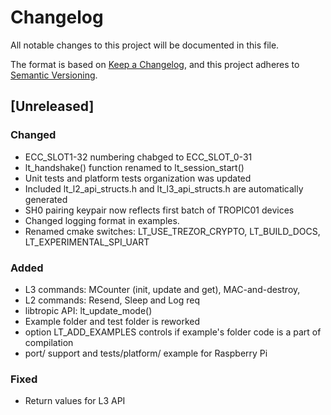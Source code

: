 # Changelog

All notable changes to this project will be documented in this file.

The format is based on [Keep a Changelog](https://keepachangelog.com/en/1.1.0/),
and this project adheres to [Semantic Versioning](https://semver.org/spec/v2.0.0.html).

## [Unreleased]

### Changed

- ECC_SLOT1-32 numbering chabged to ECC_SLOT_0-31
- lt_handshake() function renamed to lt_session_start()
- Unit tests and platform tests organization was updated
- Included lt_l2_api_structs.h and lt_l3_api_structs.h are automatically generated
- SH0 pairing keypair now reflects first batch of TROPIC01 devices
- Changed logging format in examples.
- Renamed cmake switches: LT_USE_TREZOR_CRYPTO, LT_BUILD_DOCS, LT_EXPERIMENTAL_SPI_UART

### Added

- L3 commands: MCounter (init, update and get), MAC-and-destroy,
- L2 commands: Resend, Sleep and Log req
- libtropic API: lt_update_mode()
- Example folder and test folder is reworked
- option LT_ADD_EXAMPLES controls if example's folder code is a part of compilation
- port/ support and tests/platform/ example for Raspberry Pi

### Fixed

- Return values for L3 API
